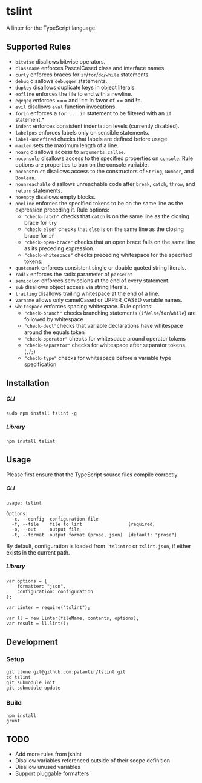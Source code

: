 tslint
======

A linter for the TypeScript language.

Supported Rules
-----

* `bitwise` disallows bitwise operators.
* `classname` enforces PascalCased class and interface names.
* `curly` enforces braces for `if`/`for`/`do`/`while` statements.
* `debug` disallows `debugger` statements.
* `dupkey` disallows duplicate keys in object literals.
* `eofline` enforces the file to end with a newline.
* `eqeqeq` enforces === and !== in favor of == and !=.
* `evil` disallows `eval` function invocations.
* `forin` enforces a `for ... in` statement to be filtered with an `if` statement.*
* `indent` enforces consistent indentation levels (currently disabled).
* `labelpos` enforces labels only on sensible statements.
* `label-undefined` checks that labels are defined before usage.
* `maxlen` sets the maximum length of a line.
* `noarg` disallows access to `arguments.callee`.
* `noconsole` disallows access to the specified properties on `console`. Rule options are properties to ban on the console variable.
* `noconstruct` disallows access to the constructors of `String`, `Number`, and `Boolean`.
* `nounreachable` disallows unreachable code after `break`, `catch`, `throw`, and `return` statements.
* `noempty` disallows empty blocks.
* `oneline` enforces the specified tokens to be on the same line as the expression preceding it. Rule options:
	* `"check-catch"` checks that `catch` is on the same line as the closing brace for `try`
	* `"check-else"` checks that `else` is on the same line as the closing brace for `if`
	* `"check-open-brace"` checks that an open brace falls on the same line as its preceding expression.
	* `"check-whitespace"` checks preceding whitespace for the specified tokens.
* `quotemark` enforces consistent single or double quoted string literals.
* `radix` enforces the radix parameter of `parseInt`
* `semicolon` enforces semicolons at the end of every statement.
* `sub` disallows object access via string literals.
* `trailing` disallows trailing whitespace at the end of a line.
* `varname` allows only camelCased or UPPER_CASED variable names.
* `whitespace` enforces spacing whitespace. Rule options:
	* `"check-branch"` checks branching statements (`if`/`else`/`for`/`while`) are followed by whitespace
	* `"check-decl"`checks that variable declarations have whitespace around the equals token
	* `"check-operator"` checks for whitespace around operator tokens
	* `"check-separator"` checks for whitespace after separator tokens (`,`/`;`)
	* `"check-type"` checks for whitespace before a variable type specification


Installation
------------

##### CLI

    sudo npm install tslint -g

##### Library

    npm install tslint

Usage
-----

Please first ensure that the TypeScript source files compile correctly.

##### CLI

    usage: tslint

	Options:
	  -c, --config  configuration file
	  -f, --file    file to lint                 [required]
	  -o, --out     output file
	  -t, --format  output format (prose, json)  [default: "prose"]

By default, configuration is loaded from `.tslintrc` or `tslint.json`, if either exists in the current path.

##### Library

	var options = {
		formatter: "json",
	    configuration: configuration
	};

	var Linter = require("tslint");

	var ll = new Linter(fileName, contents, options);
	var result = ll.lint();

Development
-----------

### Setup ###

    git clone git@github.com:palantir/tslint.git
    cd tslint
    git submodule init
    git submodule update

### Build ###

    npm install
    grunt

TODO
----
* Add more rules from jshint
* Disallow variables referenced outside of their scope definition
* Disallow unused variables
* Support pluggable formatters

